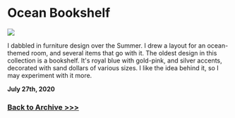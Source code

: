 # Ocean Bookshelf

<img src="https://raw.githubusercontent.com/arrowarchive/The-Arrowarchive/master/docs/images/objects/oceanbookshelf.png"
     onContextMenu="return false;">

I dabbled in furniture design over the Summer. I drew a layout for an ocean-themed room, and several items that go with it. The oldest design in this collection is a bookshelf. It's royal blue with gold-pink, and silver accents, decorated with sand dollars of various sizes. I like the idea behind it, so I may experiment with it more. 

**July 27th, 2020**

### [Back to Archive >>>](https://arrowarchive.github.io/The-Arrowarchive/gallery)
